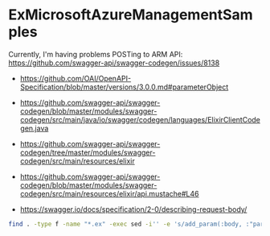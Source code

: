 # ExMicrosoftAzureManagementSamples

Currently, I'm having problems POSTing to ARM API: https://github.com/swagger-api/swagger-codegen/issues/8138

- https://github.com/OAI/OpenAPI-Specification/blob/master/versions/3.0.0.md#parameterObject
- https://github.com/swagger-api/swagger-codegen/blob/master/modules/swagger-codegen/src/main/java/io/swagger/codegen/languages/ElixirClientCodegen.java
- https://github.com/swagger-api/swagger-codegen/tree/master/modules/swagger-codegen/src/main/resources/elixir
- https://github.com/swagger-api/swagger-codegen/blob/master/modules/swagger-codegen/src/main/resources/elixir/api.mustache#L46

- https://swagger.io/docs/specification/2-0/describing-request-body/


```sh
find . -type f -name "*.ex" -exec sed -i'' -e 's/add_param(:body, :"parameters", parameters)/add_param(:body, :body, parameters)/g' {} +
```

